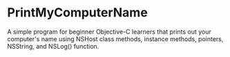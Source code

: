 # PrintMyComputerName
A simple program for beginner Objective-C learners that prints out your computer's name using NSHost class methods, instance methods, pointers, NSString, and NSLog() function. 

